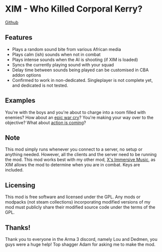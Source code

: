 # XIM - Who Killed Corporal Kerry?
[Github](https://github.com/elimin-8/WhoKilledCorporalKerry)

## Features
* Plays a random sound bite from various African media
* Plays calm (ish) sounds when not in combat
* Plays intense sounds when the AI is shooting (if XIM is loaded)
* Syncs the currently playing sound with your squad
* Delay time between sounds being played can be customised in CBA addon options
* Confirmed to work in non-dedicated. Singleplayer is not complete yet, and dedicated is not tested.

## Examples
You're with the boys and you're about to charge into a room filled with enemies? How about an [epic war cry](https://www.youtube.com/watch?v=VQ70PZH7m_4)?
You're making your way over to the objective? What about [action is coming](https://www.youtube.com/watch?v=najhMb-N7NM)?

## Note
This mod simply runs whenever you connect to a server, no setup or anything needed. However, all the clients and the server need to be running the mod.
This mod works best with my other mod, [X's Immersive Music](https://github.com/elimin-8/XsImmersiveMusic), as XIM allows the mod to determine when you are in combat.
Keys are included.

## Licensing
This mod is free software and licensed under the GPL.
Any mods or modpacks (not steam collections) incorporating modified versions of my mod must publicly share their modified source code under the terms of the GPL.

## Thanks!
Thank you to everyone in the Arma 3 discord, namely Lou and Dedmen, you guys were a huge help!
Top shagger Adam for asking me to make the mod.
